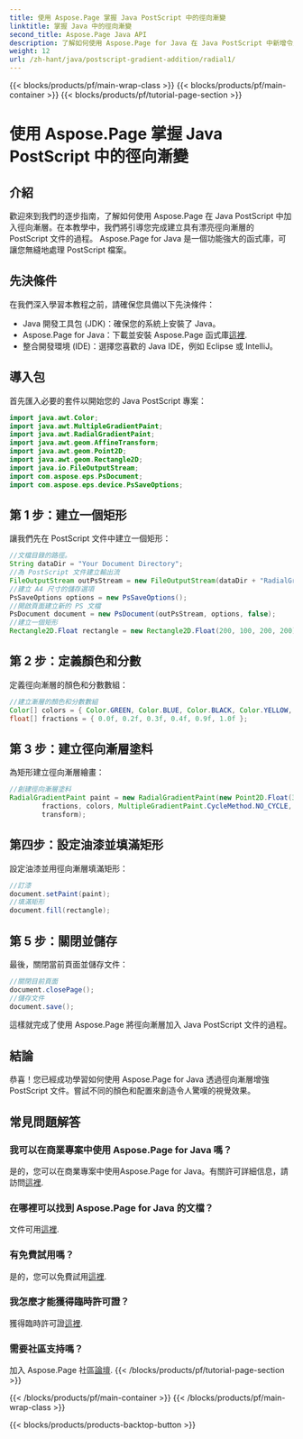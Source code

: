 ```yaml
---
title: 使用 Aspose.Page 掌握 Java PostScript 中的徑向漸變
linktitle: 掌握 Java 中的徑向漸變
second_title: Aspose.Page Java API
description: 了解如何使用 Aspose.Page for Java 在 Java PostScript 中新增令人驚嘆的徑向漸層。透過此逐步指南提升您的 PostScript 文件。
weight: 12
url: /zh-hant/java/postscript-gradient-addition/radial1/
---
```


{{< blocks/products/pf/main-wrap-class >}}
{{< blocks/products/pf/main-container >}}
{{< blocks/products/pf/tutorial-page-section >}}

# 使用 Aspose.Page 掌握 Java PostScript 中的徑向漸變

## 介紹
歡迎來到我們的逐步指南，了解如何使用 Aspose.Page 在 Java PostScript 中加入徑向漸層。在本教學中，我們將引導您完成建立具有漂亮徑向漸層的 PostScript 文件的過程。 Aspose.Page for Java 是一個功能強大的函式庫，可讓您無縫地處理 PostScript 檔案。
## 先決條件
在我們深入學習本教程之前，請確保您具備以下先決條件：
- Java 開發工具包 (JDK)：確保您的系統上安裝了 Java。
-  Aspose.Page for Java：下載並安裝 Aspose.Page 函式庫[這裡](https://releases.aspose.com/page/java/).
- 整合開發環境 (IDE)：選擇您喜歡的 Java IDE，例如 Eclipse 或 IntelliJ。
## 導入包
首先匯入必要的套件以開始您的 Java PostScript 專案：
```java
import java.awt.Color;
import java.awt.MultipleGradientPaint;
import java.awt.RadialGradientPaint;
import java.awt.geom.AffineTransform;
import java.awt.geom.Point2D;
import java.awt.geom.Rectangle2D;
import java.io.FileOutputStream;
import com.aspose.eps.PsDocument;
import com.aspose.eps.device.PsSaveOptions;
```
## 第 1 步：建立一個矩形
讓我們先在 PostScript 文件中建立一個矩形：
```java
//文檔目錄的路徑。
String dataDir = "Your Document Directory";
//為 PostScript 文件建立輸出流
FileOutputStream outPsStream = new FileOutputStream(dataDir + "RadialGradient1_outPS.ps");
//建立 A4 尺寸的儲存選項
PsSaveOptions options = new PsSaveOptions();
//開啟頁面建立新的 PS 文檔
PsDocument document = new PsDocument(outPsStream, options, false);
//建立一個矩形
Rectangle2D.Float rectangle = new Rectangle2D.Float(200, 100, 200, 200);
```
## 第 2 步：定義顏色和分數
定義徑向漸層的顏色和分數數組：
```java
//建立漸層的顏色和分數數組
Color[] colors = { Color.GREEN, Color.BLUE, Color.BLACK, Color.YELLOW, new Color(245, 245, 220), Color.RED };
float[] fractions = { 0.0f, 0.2f, 0.3f, 0.4f, 0.9f, 1.0f };
```
## 第 3 步：建立徑向漸層塗料
為矩形建立徑向漸層繪畫：
```java
//創建徑向漸層塗料
RadialGradientPaint paint = new RadialGradientPaint(new Point2D.Float(300, 200), 100, new Point2D.Float(300, 200),
        fractions, colors, MultipleGradientPaint.CycleMethod.NO_CYCLE, MultipleGradientPaint.ColorSpaceType.SRGB,
        transform);
```
## 第四步：設定油漆並填滿矩形
設定油漆並用徑向漸層填滿矩形：
```java
//訂漆
document.setPaint(paint);
//填滿矩形
document.fill(rectangle);
```
## 第 5 步：關閉並儲存
最後，關閉當前頁面並儲存文件：
```java
//關閉目前頁面
document.closePage();
//儲存文件
document.save();
```
這樣就完成了使用 Aspose.Page 將徑向漸層加入 Java PostScript 文件的過程。
## 結論
恭喜！您已經成功學習如何使用 Aspose.Page for Java 透過徑向漸層增強 PostScript 文件。嘗試不同的顏色和配置來創造令人驚嘆的視覺效果。
## 常見問題解答
### 我可以在商業專案中使用 Aspose.Page for Java 嗎？
是的，您可以在商業專案中使用Aspose.Page for Java。有關許可詳細信息，請訪問[這裡](https://purchase.aspose.com/buy).
### 在哪裡可以找到 Aspose.Page for Java 的文檔？
文件可用[這裡](https://reference.aspose.com/page/java/).
### 有免費試用嗎？
是的，您可以免費試用[這裡](https://releases.aspose.com/).
### 我怎麼才能獲得臨時許可證？
獲得臨時許可證[這裡](https://purchase.aspose.com/temporary-license/).
### 需要社區支持嗎？
加入 Aspose.Page 社區[論壇](https://forum.aspose.com/c/page/39).
{{< /blocks/products/pf/tutorial-page-section >}}

{{< /blocks/products/pf/main-container >}}
{{< /blocks/products/pf/main-wrap-class >}}

{{< blocks/products/products-backtop-button >}}
